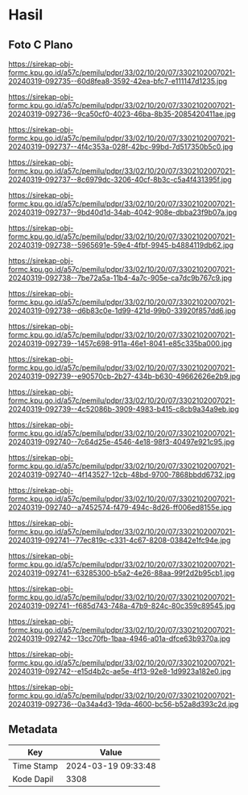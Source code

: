 # Hasil

## Foto C Plano

https://sirekap-obj-formc.kpu.go.id/a57c/pemilu/pdpr/33/02/10/20/07/3302102007021-20240319-092735--60d8fea8-3592-42ea-bfc7-e111147d1235.jpg

https://sirekap-obj-formc.kpu.go.id/a57c/pemilu/pdpr/33/02/10/20/07/3302102007021-20240319-092736--9ca50cf0-4023-46ba-8b35-2085420411ae.jpg

https://sirekap-obj-formc.kpu.go.id/a57c/pemilu/pdpr/33/02/10/20/07/3302102007021-20240319-092737--4f4c353a-028f-42bc-99bd-7d517350b5c0.jpg

https://sirekap-obj-formc.kpu.go.id/a57c/pemilu/pdpr/33/02/10/20/07/3302102007021-20240319-092737--8c6979dc-3206-40cf-8b3c-c5a4f431395f.jpg

https://sirekap-obj-formc.kpu.go.id/a57c/pemilu/pdpr/33/02/10/20/07/3302102007021-20240319-092737--9bd40d1d-34ab-4042-908e-dbba23f9b07a.jpg

https://sirekap-obj-formc.kpu.go.id/a57c/pemilu/pdpr/33/02/10/20/07/3302102007021-20240319-092738--5965691e-59e4-4fbf-9945-b4884119db62.jpg

https://sirekap-obj-formc.kpu.go.id/a57c/pemilu/pdpr/33/02/10/20/07/3302102007021-20240319-092738--7be72a5a-11b4-4a7c-905e-ca7dc9b767c9.jpg

https://sirekap-obj-formc.kpu.go.id/a57c/pemilu/pdpr/33/02/10/20/07/3302102007021-20240319-092738--d6b83c0e-1d99-421d-99b0-33920f857dd6.jpg

https://sirekap-obj-formc.kpu.go.id/a57c/pemilu/pdpr/33/02/10/20/07/3302102007021-20240319-092739--1457c698-911a-46e1-8041-e85c335ba000.jpg

https://sirekap-obj-formc.kpu.go.id/a57c/pemilu/pdpr/33/02/10/20/07/3302102007021-20240319-092739--e90570cb-2b27-434b-b630-49662626e2b9.jpg

https://sirekap-obj-formc.kpu.go.id/a57c/pemilu/pdpr/33/02/10/20/07/3302102007021-20240319-092739--4c52086b-3909-4983-b415-c8cb9a34a9eb.jpg

https://sirekap-obj-formc.kpu.go.id/a57c/pemilu/pdpr/33/02/10/20/07/3302102007021-20240319-092740--7c64d25e-4546-4e18-98f3-40497e921c95.jpg

https://sirekap-obj-formc.kpu.go.id/a57c/pemilu/pdpr/33/02/10/20/07/3302102007021-20240319-092740--4f143527-12cb-48bd-9700-7868bbdd6732.jpg

https://sirekap-obj-formc.kpu.go.id/a57c/pemilu/pdpr/33/02/10/20/07/3302102007021-20240319-092740--a7452574-f479-494c-8d26-ff006ed8155e.jpg

https://sirekap-obj-formc.kpu.go.id/a57c/pemilu/pdpr/33/02/10/20/07/3302102007021-20240319-092741--77ec819c-c331-4c67-8208-03842e1fc94e.jpg

https://sirekap-obj-formc.kpu.go.id/a57c/pemilu/pdpr/33/02/10/20/07/3302102007021-20240319-092741--63285300-b5a2-4e26-88aa-99f2d2b95cb1.jpg

https://sirekap-obj-formc.kpu.go.id/a57c/pemilu/pdpr/33/02/10/20/07/3302102007021-20240319-092741--f685d743-748a-47b9-824c-80c359c89545.jpg

https://sirekap-obj-formc.kpu.go.id/a57c/pemilu/pdpr/33/02/10/20/07/3302102007021-20240319-092742--13cc70fb-1baa-4946-a01a-dfce63b9370a.jpg

https://sirekap-obj-formc.kpu.go.id/a57c/pemilu/pdpr/33/02/10/20/07/3302102007021-20240319-092742--e15d4b2c-ae5e-4f13-92e8-1d9923a182e0.jpg

https://sirekap-obj-formc.kpu.go.id/a57c/pemilu/pdpr/33/02/10/20/07/3302102007021-20240319-092736--0a34a4d3-19da-4600-bc56-b52a8d393c2d.jpg


## Metadata

| Key        | Value               |
| ---------- | ------------------- |
| Time Stamp | 2024-03-19 09:33:48 |
| Kode Dapil | 3308                |



